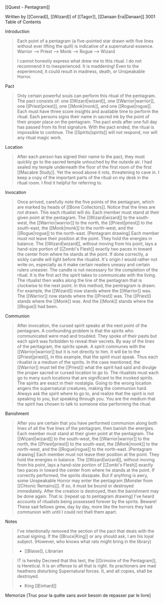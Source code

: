 [[Quest - Pentagram]]

Written by [[Conrad]], [[Wizard]] of [[Tagor]], [[Danaan Era|Danaan]] 3001
	Table of Contents

Introduction
> Each point of a pentagram (a five-pointed star drawn with five lines without ever lifting the quill) is indicative of a supernatural essence.
> Warrior -->  Priest --> Monk --> Rogue --> Wizard
> 
> I cannot honestly express what drew me to this ritual. I do not recommend it to inexperienced. It is maddening! Even to the experienced, it could result in madness, death, or Unspeakable Horror.

Pact
> Only certain powerful souls can perform this ritual of the pentagram. The pact consists of: one [[Wizard|wizard]], one [[Warrior|warrior]], one [[Priest|priest]], one [[Monk|monk]], and one [[Rogue|rogue]]. Each must have three score insights and available time to perform the ritual.
> Each persons signs their name in sacred ink by the point of their proper place on the pentagram.
> The pact ends after one full day has passed from its first signature. With the pact ended, the ritual is impossible to continue. The [[Spirits|spirits]] will not respond, nor will any ritual magic work.

Location
> After each person has signed their name to the pact, they must quickly go to the sacred temple untouched by the outside air. I had sealed my temple underneath the floor of the first room of the first [[Macabre Study]]. Yet the wood above it rots, threatening to cave in.
> I keep a copy of the important parts of the ritual on my desk in the ritual room. I find it helpful for referring to.

Invocation
> Once arrived, carefully note the five points of the pentagram, which are marked by heads of [[Bone Collectors]]. Notice that the lines are not drawn. This each ritualist will do.
> Each member must stand at their given point at the pentagram. The [[Wizard|wizard]] to the south-west, the [[Warrior|warrior]] to the north, the [[Priest|priest]] to the south-east, the [[Monk|monk]] to the north-west, and the [[Rogue|rogue]] to the north-east.
> \[Pentagram drawing]
> Each member must not leave their position at the point. They hold the energies in balance.
> The [[Wizard|wizard]], without moving from his point, lays a hand-size portion of [[Zombi's Flesh]] exactly two paces in toward the center from where he stands at the point.
> If done correctly, a sickly candle will light before the ritualist. It's origin I would rather not write on, especially as it make certain readers uneasy and certain rulers uneasier.
> The candle is not necessary for the completion of the ritual. It is the first act the spirit takes to communicate with the living.
> The ritualist then walks along the line of the pentagram that is clockwise to the next point. In this method, the pentragram is drawn.
> For example, the [[Wizard]] now stands where the [[Warrior]] was. The [[Warrior]] now stands where the [[Priest]] was. The [[Priest]] stands where the [[Monk]] was. And the [[Monk]] stands where the [[Rogue]] had been.

Communion
> After invocation, the cursed spirit speaks at the next point of the pentagram.
> A confounding problem is that the spirits who communicated were mad and troubled. They spoke of their pasts but each spirit was forbidden to reveal their secrets.
> By way of the lines of the pentagram, the spirits speak. A spirit communes with the [[Warrior|warrior]] but it is not directly to him. It will be to the [[Priest|priest]], in this example, that the spirit must speak.
> Thus each ritualist is a medium of the spirits. In the case mentioned, the [[Warrior]] must tell the [[Priest]] what the spirit had said and divulge the proper sacred or cursed location to go to.
> The ritualists must each go to many such locations that are significant to the invoked spirits. The spirits are exact in their nostalgia. Going to the wrong location angers the supernatural creatures, making the communion hard.
> Always ask the spirit where to go to, and realize that the spirit is not speaking to you, but speaking through you. You are the medium that the spirit has chosen to talk to someone else performing the ritual.

Banishment
> After you are certain that you have performed communion along both lines of all the five lines of the pentagram, then banish the energies.
> Each member must stand at their given point at the pentagram. The [[Wizard|wizard]] to the south-west, the [[Warrior|warrior]] to the north, the [[Priest|priest]] to the south-east, the [[Monk|monk]] to the north-west, and the [[Rogue|rogue]] to the north-east. 
> \[Pentagram drawing]
> Each member must not leave their position at the point. They hold the energies in balance.
> The [[Wizard|wizard]], without moving from his point, lays a hand-size portion of [[Zombi's Flesh]] exactly two paces in toward the center from where he stands at the point.
> If correctly performed, the spirits dissipate. But if anything is awry, some Unspeakable Horror may enter the pentagram \[Monster from [[Chtonic Remains]]]. If so, it must be bound or destroyed immediately. After the creation is destroyed, then the banishment may be done again. That is: \[repeat up to pentagram drawing]
> I've heard accounts of ritualists being possessed forever by the spirits. Beware! These sad fellows grew, day by day, more like the horrors they had communion with until I could not thell them apart.

Notes
> I've intentionally removed the section of the pact that deals with the actual signing. If the [[Bruce|King]] or any should ask, I am his loyal subject. (However, who knows what rats might bring in the library)
> - [[Blaise]], Librarian

> IT is hereby Decreed that this text, the [[Grimoire of the Pentagram]], is Heretical. It is an offense to all that is right. Its practioners are mad heathens disturbing Supernatural forces. It, and all copies, shall be destroyed.
> - King [[Einhard]]

Memorize
\[Truc pour la quête sans avoir besoin de repasser par le livre]